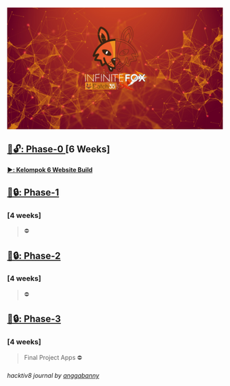 ![alt text](https://github.com/anggabanny/Hacktiv8_Immersive/blob/master/Handbook/img_/initeFx.jpg "Hacktiv8 Batch-35")

## [📁🔓: Phase-0 ](https://github.com/anggabanny/Hacktiv8_Immersive/tree/master/phase0) [6 Weeks]
#### [▶️: Kelompok 6 Website Build ](https://github.com/anggabanny/infinitefoxkel6.github.io)
## [📁🔒: Phase-1 ](https://hacktiv8.com/fullstack/apply/)
### [4 weeks]
> ⛔️
## [📁🔒: Phase-2 ](https://hacktiv8.com/fullstack/apply/)
### [4 weeks]
> ⛔️
## [📁🔒: Phase-3 ](https://hacktiv8.com/fullstack/apply/)
### [4 weeks]
> Final Project Apps ⛔️

<h6>hacktiv8 journal by <a href ='https://github.com/anggabanny'>anggabanny</a></h6>